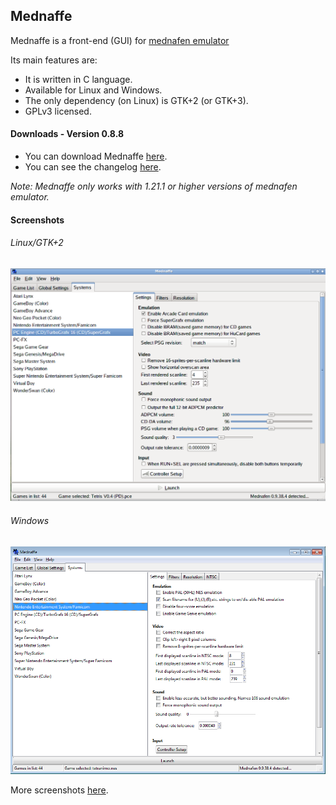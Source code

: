 ## Mednaffe
Mednaffe is a front-end (GUI) for [mednafen emulator](https://mednafen.github.io/ "mednafen emulator")

Its main features are:

 * It is written in C language.
 * Available for Linux and Windows.
 * The only dependency (on Linux) is GTK+2 (or GTK+3).
 * GPLv3 licensed.

#### Downloads - Version 0.8.8
 * You can download Mednaffe [here](https://github.com/AmatCoder/mednaffe/releases/latest "Downloads").
 * You can see the changelog [here](https://github.com/AmatCoder/mednaffe/blob/0.8.x-UNSTABLE/ChangeLog "ChangeLog").

*Note: Mednaffe only works with 1.21.1 or higher versions of mednafen emulator.*

#### Screenshots

###### Linux/GTK+2

![Mednaffe on Linux/GTK+2](https://github.com/AmatCoder/mednaffe/blob/wiki/mednaffe_systems_settings_gtk2.png "Mednaffe on Linux/GTK+2")

###### Windows

![Mednaffe on Windows 7](https://github.com/AmatCoder/mednaffe/blob/wiki/mednaffe_systems_settings_win.png "Mednaffe on Windows 7")

More screenshots [here](https://sites.google.com/site/amatcoder/mednaffe/screenshot "screenshots").
